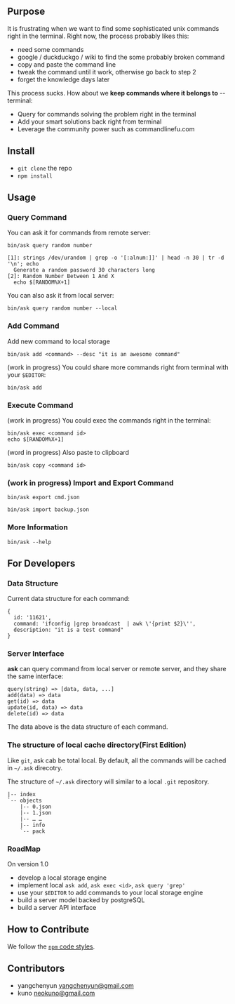 ## Purpose
It is frustrating when we want to find some sophisticated unix commands right in the terminal. Right now, the process probably likes this:
- need some commands
- google / duckduckgo / wiki to find the some probably broken command
- copy and paste the command line
- tweak the command until it work, otherwise go back to step 2
- forget the knowledge days later

This process sucks. How about we **keep commands where it belongs to** -- terminal:
- Query for commands solving the problem right in the terminal
- Add your smart solutions back right from terminal
- Leverage the community power such as commandlinefu.com

## Install
- `git clone` the repo
- `npm install`

## Usage

### Query Command
You can ask it for commands from remote server:

    bin/ask query random number

    [1]: strings /dev/urandom | grep -o '[:alnum:]]' | head -n 30 | tr -d '\n'; echo
      Generate a random password 30 characters long
    [2]: Random Number Between 1 And X
      echo $[RANDOM%X+1]

You can also ask it from local server:

    bin/ask query random number --local
  
### Add Command
Add new command to local storage

    bin/ask add <command> --desc "it is an awesome command"

(work in progress) You could share more commands right from terminal with your `$EDITOR`:
    
    bin/ask add

### Execute Command

(work in progress) You could exec the commands right in the terminal: 

    bin/ask exec <command id>
    echo $[RANDOM%X+1]

(word in progress) Also paste to clipboard

    bin/ask copy <command id>

### (work in progress) Import and Export Command

    bin/ask export cmd.json

    bin/ask import backup.json

### More Information

    bin/ask --help

## For Developers

### Data Structure
Current data structure for each command:

    { 
      id: '11621',
      command: 'ifconfig |grep broadcast  | awk \'{print $2}\'',
      description: "it is a test command"
    }
    

### Server Interface
**ask** can query command from local server or remote server, and they share the same interface:

    query(string) => [data, data, ...]
    add(data) => data
    get(id) => data
    update(id, data) => data
    delete(id) => data

The data above is the data structure of each command.

### The structure of local cache directory(First Edition)
Like `git`, ask cab be total local. By default, all the commands will be cached in `~/.ask` direcotry.

The structure of `~/.ask` directory will similar to a local `.git` repository.

```
|-- index
`-- objects
    |-- 0.json
    |-- 1.json
    |-- … … 
    |-- info
    `-- pack
``` 

### RoadMap
On version 1.0
- develop a local storage engine
- implement local `ask add`, `ask exec <id>`, `ask query 'grep'` 
- use your `$EDITOR` to add commands to your local storage engine
- build a server model backed by postgreSQL
- build a server API interface

## How to Contribute
We follow the [`npm` code styles](https://npmjs.org/doc/npm.html).

## Contributors
- yangchenyun <yangchenyun@gmail.com>
- kuno <neokuno@gmail.com>
